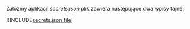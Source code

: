 Załóżmy aplikacji *secrets.json* plik zawiera następujące dwa wpisy tajne:

[!INCLUDE[secrets.json file](secrets-json-file.md)]
